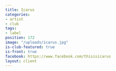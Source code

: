 ```yaml
---
title: Icarus
categories:
- artist
- club
tags:
- label
position: 172
image: "/uploads/icarus.jpg"
is-club-featured: true
is-front: true
facebook: https://www.facebook.com/thisisicarus
layout: client
---
```


